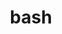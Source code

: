 ---
category: 4-letters
denotation: null
name: bash
reference_link: https://www.etymonline.com/word/bash
root_language: null
root_name: null
title: bash
type: free
word_sums:
- respelling: bash
  sum: 'Bash + '
---